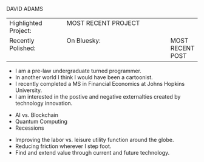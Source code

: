 DAVID ADAMS
<!--Currently working on: -->
<table>
<tr>
<td valign="top" width="33%">Highlighted Project: </td>
<td valign="top" width="66%">MOST RECENT PROJECT</td>
</tr>
<tr>
<td valign="top" width="33%">Recently Polished:</td>
<td valign="top" width="66%>MOST RECENTLY</td>
</tr>
<tr>
<td valign="top" width="33%">On Bluesky:</td>
<td valign="top" width="66%">MOST RECENT POST</td>
</tr>
</table>
 
<!--Interesting fact -->
- I am a pre-law undergraduate turned programmer.
- In another world I think I would have been a cartoonist.
- I recently completed a MS in Financial Economics at Johns Hopkins University.
- I am interested in the postive and negative externalties created by technology innovation.
<!--What I am researching -->
- AI vs. Blockchain
- Quantum Computing
- Recessions
<!--What I hope to accomplish -->
- Improving the labor vs. leisure utility function around the globe.
- Reducing friction wherever I step foot.
- Find and extend value through current and future technology.
<!--Automated table -->


